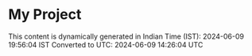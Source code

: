 # My Project

This content is dynamically generated in Indian Time (IST): 2024-06-09 19:56:04 IST
Converted to UTC: 2024-06-09 14:26:04 UTC
